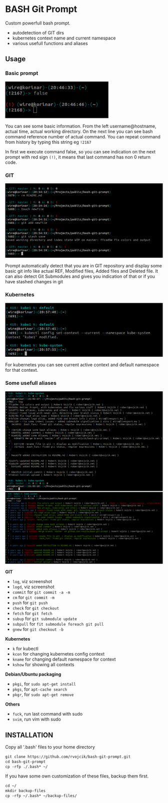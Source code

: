 BASH Git Prompt
===============

Custom powerfull bash prompt.

* autodetection of GIT dirs
* kubernetes context name and current namespace
* various usefull functions and aliases


## Usage

### Basic prompt

![basic prompt](img/basic_prompt.png)

You can see some basic information. From the left username@hostname, actual time, actual working directory. On the next line you can see bash command reference number of actual command. You can repeat command from history by typing this string eg `!2167`

In first we execute command false, so you can see indication on the next prompt with red sign `(!)`, it means that last command has non 0 return code.

### GIT

![git prompt](img/bash_git_basics.png)

Prompt automatically detect that you are in GIT repository and display some basic git info like actual REF, Modified files, Added files and Deleted file. It can also detect Git Submodules and gives you indication of that or if you have stashed changes in git

### Kubernetes

![kube prompt](img/bash_kube_basics.png)

For kubernetes you can see current active context and default namespace for that context.

### Some usefull aliases

![git log](img/bash_gitlog.png)
![git log](img/bash_gitlogd.png)

**GIT**

* `log`, viz screenshot
* `logd`, viz screenshot
* `commit` for `git commit -a -m`
* `cm` for `git commit -m`
* `push` for `git push`
* `check` for `git checkout`
* `fetch` for `git fetch`
* `subup` for `git submodule update`
* `subpull` for `fit submodule foreach git pull`
* `gnew` for `git checkout -b`

**Kubernetes**

* `k` for kubectl
* `kcon` for changing kubernetes config context
* `kname` for changing default namespace for context
* `kshow` for showing all contexts

**Debian/Ubuntu packaging**

* `pkgi`, for `sudo apt-get install`
* `pkgs`, for `apt-cache search`
* `pkgr`, for `sudo apt-get remove`

**Others**

* `fuck`, run last command with sudo
* `svim`, run vim with sudo

## INSTALLATION


Copy all '.bash' files to your home directory

    git clone https://github.com/rvojcik/bash-git-prompt.git
    cd bash-git-prompt
    cp -rfp ./.bash* ~/

If you have some own customization of these files, backup them first.

    cd ~/
    mkdir backup-files
    cp -rfp ~/.bash* ~/backup-files/


